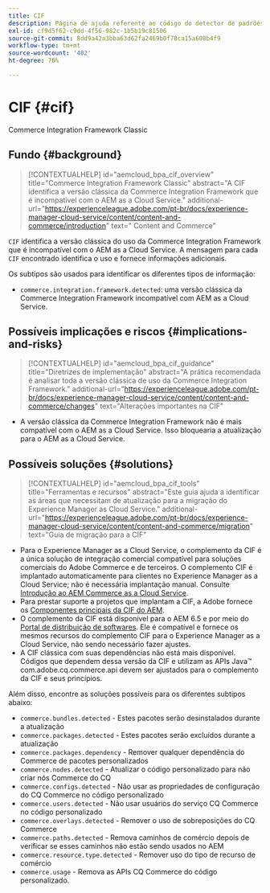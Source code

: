 ```yaml
---
title: CIF
description: Página de ajuda referente ao código do detector de padrões.
exl-id: cf9d5f62-c9dd-4f56-982c-1b5b19c81506
source-git-commit: 8dd9a42a3bba63d62fa2469b0f78ca15a608b4f9
workflow-type: tm+mt
source-wordcount: '402'
ht-degree: 76%

---
```


# CIF {#cif}

Commerce Integration Framework Classic

## Fundo {#background}

>[!CONTEXTUALHELP]
>id="aemcloud_bpa_cif_overview"
>title="Commerce Integration Framework Classic"
>abstract="A CIF identifica a versão clássica da Commerce Integration Framework que é incompatível com o AEM as a Cloud Service."
>additional-url="https://experienceleague.adobe.com/pt-br/docs/experience-manager-cloud-service/content/content-and-commerce/introduction" text=" Content and Commerce"

`CIF` identifica a versão clássica do uso da Commerce Integration Framework que é incompatível com o AEM as a Cloud Service. A mensagem para cada `CIF` encontrado identifica o uso e fornece informações adicionais.

Os subtipos são usados para identificar os diferentes tipos de informação:

* `commerce.integration.framework.detected`: uma versão clássica da Commerce Integration Framework incompatível com AEM as a Cloud Service.


## Possíveis implicações e riscos {#implications-and-risks}

>[!CONTEXTUALHELP]
>id="aemcloud_bpa_cif_guidance"
>title="Diretrizes de implementação"
>abstract="A prática recomendada é analisar toda a versão clássica de uso da Commerce Integration Framework."
>additional-url="https://experienceleague.adobe.com/pt-br/docs/experience-manager-cloud-service/content/content-and-commerce/changes" text="Alterações importantes na CIF"

* A versão clássica da Commerce Integration Framework não é mais compatível com o AEM as a Cloud Service. Isso bloquearia a atualização para o AEM as a Cloud Service.

## Possíveis soluções {#solutions}

>[!CONTEXTUALHELP]
>id="aemcloud_bpa_cif_tools"
>title="Ferramentas e recursos"
>abstract="Este guia ajuda a identificar as áreas que necessitam de atualização para a migração do Experience Manager as Cloud Service."
>additional-url="https://experienceleague.adobe.com/pt-br/docs/experience-manager-cloud-service/content/content-and-commerce/migration" text="Guia de migração para a CIF"

* Para o Experience Manager as a Cloud Service, o complemento da CIF é a única solução de integração comercial compatível para soluções comerciais do Adobe Commerce e de terceiros. O complemento CIF é implantado automaticamente para clientes no Experience Manager as a Cloud Service; não é necessária implantação manual. Consulte [Introdução ao AEM Commerce as a Cloud Service](https://experienceleague.adobe.com/pt-br/docs/experience-manager-cloud-service/content/content-and-commerce/storefront/getting-started).
* Para prestar suporte a projetos que implantam a CIF, a Adobe fornece os [Componentes principais da CIF do AEM](https://github.com/adobe/aem-core-cif-components).
* O complemento da CIF está disponível para o AEM 6.5 e por meio do [Portal de distribuição de softwares](https://experience.adobe.com/#/downloads/content/software-distribution/br/aem.html). Ele é compatível e fornece os mesmos recursos do complemento CIF para o Experience Manager as a Cloud Service, não sendo necessário fazer ajustes.
* A CIF clássica com suas dependências não está mais disponível. Códigos que dependem dessa versão da CIF e utilizam as APIs Java™ com.adobe.cq.commerce.api devem ser ajustados para o complemento da CIF e seus princípios.

Além disso, encontre as soluções possíveis para os diferentes subtipos abaixo:

* `commerce.bundles.detected` - Estes pacotes serão desinstalados durante a atualização
* `commerce.packages.detected` - Estes pacotes serão excluídos durante a atualização
* `commerce.packages.dependency` - Remover qualquer dependência do Commerce de pacotes personalizados
* `commerce.nodes.detected` - Atualizar o código personalizado para não criar nós Commerce do CQ
* `commerce.configs.detected` - Não usar as propriedades de configuração do CQ Commerce no código personalizado
* `commerce.users.detected` - Não usar usuários do serviço CQ Commerce no código personalizado
* `commerce.overlays.detected` - Remover o uso de sobreposições do CQ Commerce
* `commerce.paths.detected` - Remova caminhos de comércio depois de verificar se esses caminhos não estão sendo usados no AEM
* `commerce.resource.type.detected` - Remover uso do tipo de recurso de comércio
* `commerce.usage` - Remova as APIs CQ Commerce do código personalizado.
